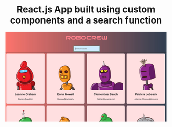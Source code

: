<h1 align="center">React.js App built using custom components and a search function</h1>

![myimage-alt-tag](./Image.JPG)
